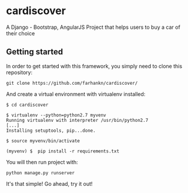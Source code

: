 cardiscover
==============

A Django - Bootstrap, AngularJS Project that helps users to buy a car of their choice

Getting started
---------------

In order to get started with this framework, you simply need to clone this repository:

```
git clone https://github.com/farhankn/cardiscover/
```

And create a virtual environment with virtualenv installed:

```
$ cd cardiscover

$ virtualenv --python=python2.7 myvenv
Running virtualenv with interpreter /usr/bin/python2.7
[...]
Installing setuptools, pip...done.

$ source myvenv/bin/activate

(myvenv) $  pip install -r requirements.txt

```

You will then run project with:

```
python manage.py runserver
```

It's that simple! Go ahead, try it out!
